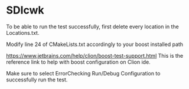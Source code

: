 # SDIcwk
To be able to run the test successfully, first delete every location in the Locations.txt.

Modify line 24 of CMakeLists.txt accordingly to your boost installed path

https://www.jetbrains.com/help/clion/boost-test-support.html
This is the reference link to help with boost configuration on Clion ide.

Make sure to select ErrorChecking Run/Debug Configuration to successfully run the test.
